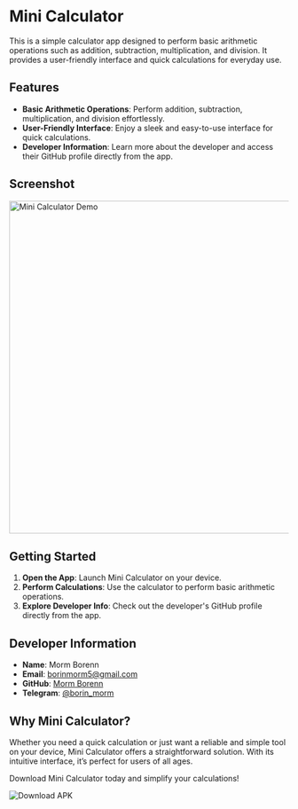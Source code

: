 # Mini Calculator

This is a simple calculator app designed to perform basic arithmetic operations such as addition, subtraction, multiplication, and division. It provides a user-friendly interface and quick calculations for everyday use.

## Features

- **Basic Arithmetic Operations**: Perform addition, subtraction, multiplication, and division effortlessly.
- **User-Friendly Interface**: Enjoy a sleek and easy-to-use interface for quick calculations.
- **Developer Information**: Learn more about the developer and access their GitHub profile directly from the app.

## Screenshot

<img src="https://drive.google.com/file/d/1ilKbvep1-RgUBMtzNClhlLwXG8F6QLiA" alt="Mini Calculator Demo" width="600">

## Getting Started

1. **Open the App**: Launch Mini Calculator on your device.
2. **Perform Calculations**: Use the calculator to perform basic arithmetic operations.
3. **Explore Developer Info**: Check out the developer's GitHub profile directly from the app.

## Developer Information

- **Name**: Morm Borenn
- **Email**: [borinmorm5@gmail.com](mailto:borinmorm5@gmail.com)
- **GitHub**: [Morm Borenn](https://github.com/borinmorm21)
- **Telegram**: [@borin_morm](https://t.me/borin_morm)

## Why Mini Calculator?

Whether you need a quick calculation or just want a reliable and simple tool on your device, Mini Calculator offers a straightforward solution. With its intuitive interface, it’s perfect for users of all ages.

Download Mini Calculator today and simplify your calculations!

<a href="https://drive.google.com/file/d/1wSznPfvC4cv0CHRctm3DpfV5YY0ALfUx/view?usp=sharing" style="text-decoration: none;">
    <img src="https://img.shields.io/badge/Download%20APK-Click%20Here-brightgreen?style=for-the-badge" alt="Download APK">
</a>
